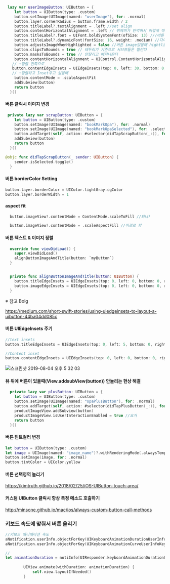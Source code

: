 ~~~swift
 lazy var userImageButton: UIButton = {
    let button = UIButton(type: .custom)
    button.setImage(UIImage(named: "userImage"), for: .normal)
    button.layer.cornerRadius = button.frame.width / 2
    button.titleLabel?.textAlignment = .left //set align
    button.contentHorizontalAlignment = .left // 위에꺼가 안먹혀서 이렇게 하니까 된다
    button.titleLabel?.font = UIFont.boldSystemFont(ofSize: 13) ///버튼 폰트 사이즈
    button.titleLabel?.dynamicFont(fontSize: 16, weight: .medium) //다이나믹
    button.adjustsImageWhenHighlighted = false //버튼 image있을때 hightlight 금지
    button.clipsToBounds = true // 테두리가 기준으로 서브뷰들은 짤린다
    button.masksToBounds = true // 안잘리고 삐져나온다
    button.contentHorizontalAlignment = UIControl.ContentHorizontalAlignment.left
   // ↑정렬 왼쪽으로
   button.contentEdgeInsets = UIEdgeInsets(top: 0, left: 30, bottom: 0, right: 0)
   // ↑정렬하고 Inset주고 싶을때
    button.contentMode = .scaleAspectFit
    addSubview(button)
    return button
  }()

~~~



#### 버튼 클릭시 이미지 변경

~~~swift
 private lazy var scrapButton: UIButton = {
    let button = UIButton(type: .custom)
    button.setImage(UIImage(named: "bookMarkOpa"), for: .normal)
    button.setImage(UIImage(named: "bookMarkOpaSelected"), for: .selected) 
    button.addTarget(self, action: #selector(didTapScrapButton(_:)), for: .touchUpInside)
    addSubview(button)
    return button
  }()

@objc func didTapScrapButton(_ sender: UIButton) {
    sender.isSelected.toggle()
  }
~~~



#### 버튼 borderColor Setting

~~~swift
button.layer.borderColor = UIColor.lightGray.cgColor
button.layer.borderWidth = 1
~~~



#### **aspect fit** 

```swift
  button.imageView?.contentMode = ContentMode.scaleToFill //되나?

  button.imageView?.contentMode = .scaleAspectFill //이걸로 함 
```



#### 버튼 텍스트 & 이미지 정렬

~~~swift
  override func viewDidLoad() {
    super.viewDidLoad()
    alignButtonImageAndTitle(button: `myButton`)
  }


  private func alignButtonImageAndTitle(button: UIButton) {
    button.titleEdgeInsets = UIEdgeInsets(top: 0, left: 0, bottom: 0, right: 0)
    button.imageEdgeInsets = UIEdgeInsets(top: 0, left: 0, bottom: 0, right: 10 )
  }


~~~

※ 참고 Bolg

https://medium.com/short-swift-stories/using-uiedgeinsets-to-layout-a-uibutton-44ba04dd085c



#### 버튼 UIEdgeInsets 주기 

~~~swift
//text insets
button.titleEdgeInsets = UIEdgeInsets(top: 0, left: 5, bottom: 0, right: -5)

//Content inset
button.contentEdgeInsets = UIEdgeInsets(top: 0, left: 0, bottom: 0, right: 5) //이걸 같이 해줘야지 글자가 짤리지 않고 나온다
~~~

![스크린샷 2019-08-04 오후 5 32 03](https://user-images.githubusercontent.com/47776915/62421513-caebf600-b6dd-11e9-8002-346c2f4dc7a3.png)



#### 뷰 위에 버튼이 있을때(View.addsubView(button)) 안눌리는 현상 해결

~~~swift
  private lazy var plusButton: UIButton = {
    let button = UIButton(type: .custom)
    button.setImage(UIImage(named: "opaPlusButton"), for: .normal)
    button.addTarget(self, action: #selector(didTapPlusButton(_:)), for: .touchUpInside)
    productImageView.addSubview(button)
    productImageView.isUserInteractionEnabled = true //요거
    return button
  }()
~~~



#### 버튼 틴트컬러 변경

~~~swift
let button = UIButton(type: .custom)
let image = UIImage(named: "image_name")?.withRenderingMode(.alwaysTemplate) //랜더링을 해줘야 한다
button.setImage(image, for: .normal)
button.tintColor = UIColor.yellow
~~~



#### 버튼 선택영역 늘리기

https://kimtruth.github.io/2018/02/25/iOS-UIButton-touch-area/



#### 커스텀 UIButton 클릭시 항상 특정 메소드 호출하기

http://minsone.github.io/mac/ios/always-custom-button-call-methods





### 키보드 속도에 맞춰서 버튼 올리기

~~~swift
//키보드 애니메이션 속도
aNotification.userInfo.objectForKey(UIKeyboardAnimationDurationUserInfoKey) as Double
aNotification.userInfo.objectForKey(UIKeyboardAnimationCurveUserInfoKey) as UInt

//
let animationDuration = notiInfo[UIResponder.keyboardAnimationDurationUserInfoKey] as! TimeInterval
        
        UIView.animate(withDuration: animationDuration) {
            self.view.layoutIfNeeded()
        }
~~~

